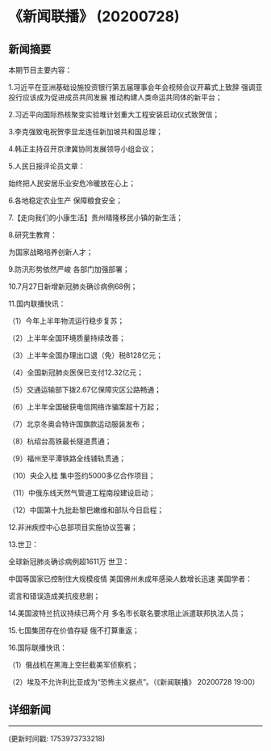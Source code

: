 # 《新闻联播》 (20200728)

## 新闻摘要

本期节目主要内容：

1.习近平在亚洲基础设施投资银行第五届理事会年会视频会议开幕式上致辞 强调亚投行应该成为促进成员共同发展 推动构建人类命运共同体的新平台；

2.习近平向国际热核聚变实验堆计划重大工程安装启动仪式致贺信；

3.李克强致电祝贺李显龙连任新加坡共和国总理；

4.韩正主持召开京津冀协同发展领导小组会议；

5.人民日报评论员文章：

始终把人民安居乐业安危冷暖放在心上；

6.各地稳定农业生产 保障粮食安全；

7.【走向我们的小康生活】贵州晴隆移民小镇的新生活；

8.研究生教育：

为国家战略培养创新人才；

9.防汛形势依然严峻 各部门加强部署；

10.7月27日新增新冠肺炎确诊病例68例；

11.国内联播快讯：

（1）今年上半年物流运行稳步复苏；

（2）上半年全国环境质量持续改善；

（3）上半年全国办理出口退（免）税8128亿元；

（4）全国新冠肺炎医保已支付12.32亿元；

（5）交通运输部下拨2.67亿保障灾区公路畅通；

（6）上半年全国破获电信网络诈骗案超十万起；

（7）北京冬奥会特许国旗款运动服装发布；

（8）杭绍台高铁最长隧道贯通；

（9）福州至平潭铁路全线铺轨贯通；

（10）央企入桂 集中签约5000多亿合作项目；

（11）中俄东线天然气管道工程南段建设启动；

（12）中国第十九批赴黎巴嫩维和部队今日启程；

12.非洲疾控中心总部项目实施协议签署；

13.世卫：

全球新冠肺炎确诊病例超1611万 世卫：

中国等国家已控制住大规模疫情 美国佛州未成年感染人数增长迅速 美国学者：

谎言和错误造成美抗疫悲剧；

14.美国波特兰抗议持续已两个月 多名市长联名要求阻止派遣联邦执法人员；

15.七国集团存在价值存疑 俄不打算重返；

16.国际联播快讯：

（1）俄战机在黑海上空拦截美军侦察机；

（2）埃及不允许利比亚成为“恐怖主义据点”。（《新闻联播》 20200728 19:00）

## 详细新闻

---

(更新时间戳: 1753973733218)

